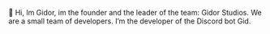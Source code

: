 👋 Hi, Im Gidor, im the founder and the leader of the team: Gidor Studios.
We are a small team of developers.
I’m the developer of the Discord bot Gid.

<!---
GidorStudios/GidorStudios is a ✨ special ✨ repository because its `README.md` (this file) appears on your GitHub profile.
You can click the Preview link to take a look at your changes.
--->
